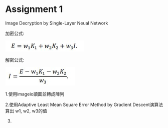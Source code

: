 # Assignment 1
Image Decryption by Single-Layer Neual Network

加密公式:

![image](https://github.com/72012123/ML2018_410321129/blob/master/Assignment1/image/%E5%85%AC%E5%BC%8F.JPG?raw=true)

解密公式:

![image](https://github.com/72012123/ML2018_410321129/blob/master/Assignment1/image/%E8%A7%A3%E5%AF%86.JPG?raw=true)

1.使用imageio讀圖並轉成陣列

2.使用Adaptive Least Mean Square Error Method by Gradient Descent演算法算出 w1, w2, w3的值

3.

